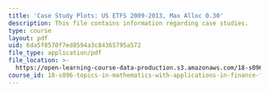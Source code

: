 ```yaml
---
title: 'Case Study Plots: US ETFS 2009-2013, Max Alloc 0.30'
description: This file contains information regarding case studies.
type: course
layout: pdf
uid: 6da5f0570f7ed8594a3c84365795a572
file_type: application/pdf
file_location: >-
  https://open-learning-course-data-production.s3.amazonaws.com/18-s096-topics-in-mathematics-with-applications-in-finance-fall-2013/6da5f0570f7ed8594a3c84365795a572_MIT18_S096F13_ETF_pridA_15.pdf
course_id: 18-s096-topics-in-mathematics-with-applications-in-finance-fall-2013
---
```

